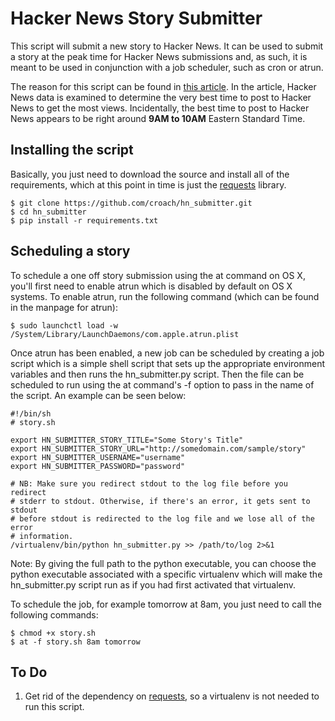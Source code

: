 # Hacker News Story Submitter

This script will submit a new story to Hacker News. It can be used to submit
a story at the peak time for Hacker News submissions and, as such, it is meant
to be used in conjunction with a job scheduler, such as cron or atrun.

The reason for this script can be found in [this article][2]. In the article, Hacker News data is examined to determine the very best time to post to Hacker News to get the most views. Incidentally, the best time to post to Hacker News appears to be right around **9AM to 10AM** Eastern Standard Time.

## Installing the script

Basically, you just need to download the source and install all of the requirements, which at this point in time is just the [requests][1] library.

    $ git clone https://github.com/croach/hn_submitter.git
    $ cd hn_submitter
    $ pip install -r requirements.txt

## Scheduling a story

To schedule a one off story submission using the at command on OS X, you'll
first need to enable atrun which is disabled by default on OS X systems. To
enable atrun, run the following command (which can be found in the manpage for
atrun):

    $ sudo launchctl load -w /System/Library/LaunchDaemons/com.apple.atrun.plist

Once atrun has been enabled, a new job can be scheduled by creating a job
script which is a simple shell script that sets up the appropriate environment
variables and then runs the hn_submitter.py script. Then the file can be
scheduled to run using the at command's -f option to pass in the name of the
script. An example can be seen below:

    #!/bin/sh
    # story.sh

    export HN_SUBMITTER_STORY_TITLE="Some Story's Title"
    export HN_SUBMITTER_STORY_URL="http://somedomain.com/sample/story"
    export HN_SUBMITTER_USERNAME="username"
    export HN_SUBMITTER_PASSWORD="password"

    # NB: Make sure you redirect stdout to the log file before you redirect
    # stderr to stdout. Otherwise, if there's an error, it gets sent to stdout
    # before stdout is redirected to the log file and we lose all of the error
    # information.
    /virtualenv/bin/python hn_submitter.py >> /path/to/log 2>&1

Note: By giving the full path to the python executable, you can choose the
python executable associated with a specific virtualenv which will make the
hn_submitter.py script run as if you had first activated that virtualenv.

To schedule the job, for example tomorrow at 8am, you just need to call the
following commands:

    $ chmod +x story.sh
    $ at -f story.sh 8am tomorrow

## To Do

1. Get rid of the dependency on [requests][1], so a virtualenv is not needed to run this script.


[1]: http://docs.python-requests.org/en/latest/
[2]: http://nathanael.hevenet.com/the-best-time-to-post-on-hacker-news-a-comprehensive-answer/
